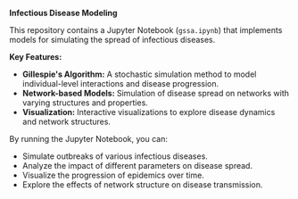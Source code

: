 **Infectious Disease Modeling**

This repository contains a Jupyter Notebook (`gssa.ipynb`) that implements models for simulating the spread of infectious diseases.

**Key Features:**

* **Gillespie's Algorithm:** A stochastic simulation method to model individual-level interactions and disease progression.
* **Network-based Models:** Simulation of disease spread on networks with varying structures and properties.
* **Visualization:** Interactive visualizations to explore disease dynamics and network structures.

By running the Jupyter Notebook, you can:

* Simulate outbreaks of various infectious diseases.
* Analyze the impact of different parameters on disease spread.
* Visualize the progression of epidemics over time.
* Explore the effects of network structure on disease transmission.
